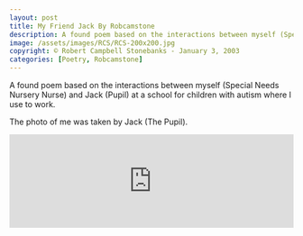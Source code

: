 ```yaml
---
layout: post
title: My Friend Jack By Robcamstone
description: A found poem based on the interactions between myself (Special Needs Nursery Nurse) and Jack (Pupil) at a school for children with autism where I use to work.
image: /assets/images/RCS/RCS-200x200.jpg
copyright: © Robert Campbell Stonebanks - January 3, 2003
categories: [Poetry, Robcamstone]
---
```


A found poem based on the interactions between myself (Special Needs Nursery Nurse) and Jack (Pupil) at a school for children with autism where I use to work.

The photo of me was taken by Jack (The Pupil).

<iframe width="100%" height="166" scrolling="no" frameborder="no" allow="autoplay" src="https://w.soundcloud.com/player/?url=https%3A//api.soundcloud.com/tracks/50716504&color=%23ff5500&auto_play=false&hide_related=false&show_comments=true&show_user=true&show_reposts=false&show_teaser=true"></iframe>
